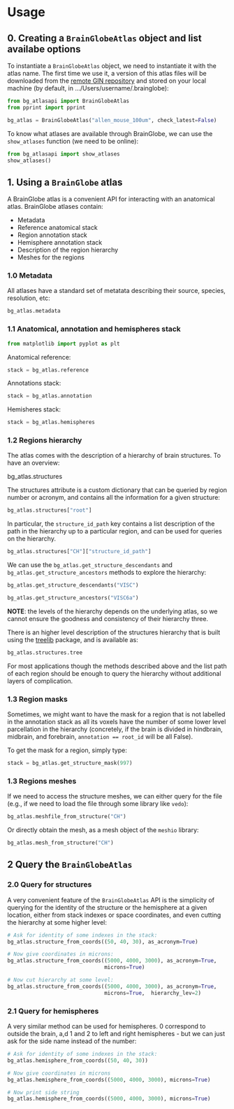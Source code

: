 # Usage

## 0. Creating a `BrainGlobeAtlas` object and list availabe options

To instantiate a `BrainGlobeAtlas` object, we need to instantiate it with the atlas name. The first time we use it, a version of this atlas files will be downloaded from the [remote GIN repository](http://gin.g-node.org/brainglobe/atlases) and stored on your local machine \(by default, in .../Users/username/.brainglobe\):

```python
from bg_atlasapi import BrainGlobeAtlas
from pprint import pprint

bg_atlas = BrainGlobeAtlas("allen_mouse_100um", check_latest=False)
```

To know what atlases are available through BrainGlobe, we can use the `show_atlases` function \(we need to be online\):

```python
from bg_atlasapi import show_atlases
show_atlases()
```

## 1. Using a `BrainGlobe` atlas

A BrainGlobe atlas is a convenient API for interacting with an anatomical atlas. BrainGlobe atlases contain:

* Metadata
* Reference anatomical stack
* Region annotation stack
* Hemisphere annotation stack
* Description of the region hierarchy
* Meshes for the regions

### 1.0 Metadata

All atlases have a standard set of metatata describing their source, species, resolution, etc:

```python
bg_atlas.metadata
```

### 1.1 Anatomical, annotation and hemispheres stack

```python
from matplotlib import pyplot as plt
```

Anatomical reference:

```python
stack = bg_atlas.reference
```

Annotations stack:

```python
stack = bg_atlas.annotation
```

Hemisheres stack:

```python
stack = bg_atlas.hemispheres
```

### 1.2 Regions hierarchy

The atlas comes with the description of a hierarchy of brain structures. To have an overview:

bg\_atlas.structures

The structures attribute is a custom dictionary that can be queried by region number or acronym, and contains all the information for a given structure:

```python
bg_atlas.structures["root"]
```

In particular, the `structure_id_path` key contains a list description of the path in the hierarchy up to a particular region, and can be used for queries on the hierarchy.

```python
bg_atlas.structures["CH"]["structure_id_path"]
```

We can use the `bg_atlas.get_structure_descendants` and `bg_atlas.get_structure_ancestors` methods to explore the hierarchy:

```python
bg_atlas.get_structure_descendants("VISC")
```

```python
bg_atlas.get_structure_ancestors("VISC6a")
```

**NOTE**: the levels of the hierarchy depends on the underlying atlas, so we cannot ensure the goodness and consistency of their hierarchy three.

There is an higher level description of the structures hierarchy that is built using the [treelib](https://treelib.readthedocs.io/en/latest/) package, and is available as:

```python
bg_atlas.structures.tree
```

For most applications though the methods described above and the list path of each region should be enough to query the hierarchy without additional layers of complication.

### 1.3 Region masks

Sometimes, we might want to have the mask for a region that is not labelled in the annotation stack as all its voxels have the number of some lower level parcellation in the hierarchy \(concretely, if the brain is divided in hindbrain, midbrain, and forebrain, `annotation == root_id` will be all False\).

To get the mask for a region, simply type:

```python
stack = bg_atlas.get_structure_mask(997)
```

### 1.3 Regions meshes

If we need to access the structure meshes, we can either query for the file \(e.g., if we need to load the file through some library like `vedo`\):

```python
bg_atlas.meshfile_from_structure("CH")
```

Or directly obtain the mesh, as a mesh object of the `meshio` library:

```python
bg_atlas.mesh_from_structure("CH")
```

## 2 Query the `BrainGlobeAtlas`

### 2.0 Query for structures

A very convenient feature of the `BrainGlobeAtlas` API is the simplicity of querying for the identity of the structure or the hemisphere at a given location, either from stack indexes or space coordinates, and even cutting the hierarchy at some higher level:

```python
# Ask for identity of some indexes in the stack:
bg_atlas.structure_from_coords((50, 40, 30), as_acronym=True)

# Now give coordinates in microns:
bg_atlas.structure_from_coords((5000, 4000, 3000), as_acronym=True, 
                               microns=True)

# Now cut hierarchy at some level:
bg_atlas.structure_from_coords((5000, 4000, 3000), as_acronym=True,
                               microns=True,  hierarchy_lev=2)
```

### 2.1 Query for hemispheres

A very similar method can be used for hemispheres. 0 correspond to outside the brain, a,d 1 and 2 to left and right hemispheres - but we can just ask for the side name instead of the number:

```python
# Ask for identity of some indexes in the stack:
bg_atlas.hemisphere_from_coords((50, 40, 30))

# Now give coordinates in microns
bg_atlas.hemisphere_from_coords((5000, 4000, 3000), microns=True)

# Now print side string
bg_atlas.hemisphere_from_coords((5000, 4000, 3000), microns=True)
```

